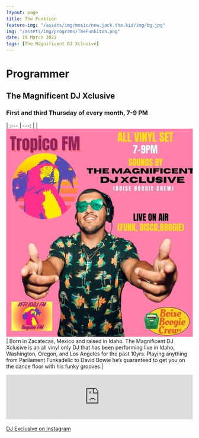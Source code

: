 ```yaml
---
layout: page
title: The Funktion
feature-img: "/assets/img/music/new.jack.tha.kid/img/bg.jpg"
img: "/assets/img/programs/TheFunkiton.png"
date: 19 March 2022
tags: [The Magnificent DJ Xclusive]
---
```


# Programmer

## The Magnificent DJ Xclusive

### First and third Thursday of every month, 7-9 PM

| :--- | ---: |
| ![](/assets/img/programs/djexclusive.jpg) | Born in Zacatecas, Mexico and raised in Idaho. The Magnificent DJ Xclusive is an all vinyl only DJ that has been performing live in Idaho, Washington, Oregon, and Los Angeles for the past 10yrs. Playing anything from Parliament Funkadelic to David Bowie he’s guaranteed to get you on the dance floor with his funky grooves.|

<iframe width="100%" height="120" src="https://www.mixcloud.com/widget/iframe/?hide_cover=1&feed=%2Ftropicofm%2Fthe-funktion-12012022%2F" frameborder="0" ></iframe>

<a href="https://instagram.com/xclusivelifela">DJ Exclusive on Instagram</a>
